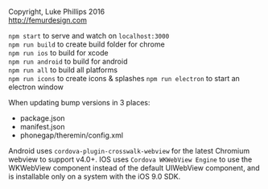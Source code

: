 Copyright, Luke Phillips 2016    
http://femurdesign.com

`npm start` to serve and watch on `localhost:3000`      
`npm run build` to create build folder for chrome     
`npm run ios` to build for xcode     
`npm run android` to build for android      
`npm run all` to build all platforms   
`npm run icons` to create icons & splashes
`npm run electron` to start an electron window

When updating bump versions in 3 places:
- package.json
- manifest.json
- phonegap/theremin/config.xml


Android uses `cordova-plugin-crosswalk-webview` for the latest Chromium webview to support v4.0+.
IOS uses `Cordova WKWebView Engine` to use the WKWebView component instead of the default UIWebView component, and is installable only on a system with the iOS 9.0 SDK.